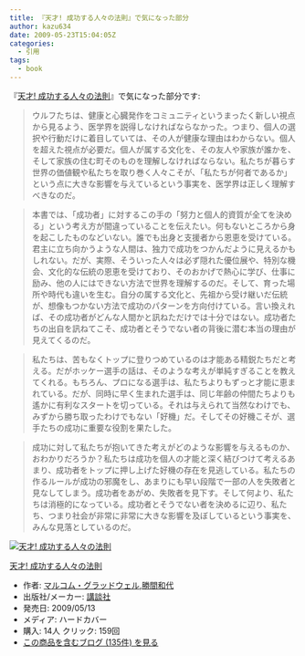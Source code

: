 ```yaml
---
title: 『天才! 成功する人々の法則』で気になった部分
author: kazu634
date: 2009-05-23T15:04:05Z
categories:
  - 引用
tags:
  - book
---
```

<div class="section">
<p>
    『<a href="http://d.hatena.ne.jp/asin/4062153920" onclick="__gaTracker('send', 'event', 'outbound-article', 'http://d.hatena.ne.jp/asin/4062153920', '天才!  成功する人々の法則');">天才! 成功する人々の法則</a>』で気になった部分です:
</p>

<blockquote>
<p>
      ウルフたちは、健康と心臓発作をコミュニティというまったく新しい視点から見るよう、医学界を説得しなければならなかった。つまり、個人の選択や行動だけに着目していては、その人が健康な理由はわからない。個人を超えた視点が必要だ。個人が属する文化を、その友人や家族が誰かを、そして家族の住む町そのものを理解しなければならない。私たちが暮らす世界の価値観や私たちを取り巻く人々こそが、「私たちが何者であるか」という点に大きな影響を与えているという事実を、医学界は正しく理解すべきなのだ。
</p>
</blockquote>

<blockquote>
<p>
      本書では、「成功者」に対するこの手の「努力と個人的資質が全てを決める」という考え方が間違っていることを伝えたい。何もないところから身を起こしたものなどいない。誰でも出身と支援者から恩恵を受けている。君主に立ち向かうような人間は、独力で成功をつかんだように見えるかもしれない。だが、実際、そういった人々は必ず隠れた優位展や、特別な機会、文化的な伝統の恩恵を受けており、そのおかげで熱心に学び、仕事に励み、他の人にはできない方法で世界を理解するのだ。そして、育った場所や時代も違いを生む。自分の属する文化と、先祖から受け継いだ伝統が、想像もつかない方法で成功のパターンを方向付けている。言い換えれば、その成功者がどんな人間かと訊ねただけでは十分ではない。成功者たちの出自を訊ねてこそ、成功者とそうでない者の背後に潜む本当の理由が見えてくるのだ。
</p>
</blockquote>

<blockquote>
<p>
      私たちは、苦もなくトップに登りつめているのは才能ある精鋭たちだと考える。だがホッケー選手の話は、そのような考えが単純すぎることを教えてくれる。もちろん、プロになる選手は、私たちよりもずっと才能に恵まれている。だが、同時に早く生まれた選手は、同じ年齢の仲間たちよりも遙かに有利なスタートを切っている。それは与えられて当然なわけでも、みずから勝ち取ったわけでもない「好機」だ。そしてその好機こそが、選手たちの成功に重要な役割を果たした。
</p>
</blockquote>

<blockquote>
<p>
      成功に対して私たちが抱いてきた考えがどのような影響を与えるものか、おわかりだろうか？私たちは成功を個人の才能と深く結びつけて考えるあまり、成功者をトップに押し上げた好機の存在を見逃している。私たちの作るルールが成功の邪魔をし、あまりにも早い段階で一部の人を失敗者と見なしてしまう。成功者をあがめ、失敗者を見下す。そして何より、私たちは消極的になっている。成功者とそうでない者を決めるに辺り、私たち、つまり社会が非常に非常に大きな影響を及ぼしているという事実を、みんな見落としているのだ。
</p>
</blockquote>

<div class="hatena-asin-detail">
<a href="http://www.amazon.co.jp/dp/4062153920/?tag=hatena_st1-22&ascsubtag=d-7ibv" onclick="__gaTracker('send', 'event', 'outbound-article', 'http://www.amazon.co.jp/dp/4062153920/?tag=hatena_st1-22&ascsubtag=d-7ibv', '');"><img src="https://images-na.ssl-images-amazon.com/images/I/415vaFIXnlL._SL160_.jpg" class="hatena-asin-detail-image" alt="天才!  成功する人々の法則" title="天才!  成功する人々の法則" /></a></p>

<div class="hatena-asin-detail-info">
<p class="hatena-asin-detail-title">
<a href="http://www.amazon.co.jp/dp/4062153920/?tag=hatena_st1-22&ascsubtag=d-7ibv" onclick="__gaTracker('send', 'event', 'outbound-article', 'http://www.amazon.co.jp/dp/4062153920/?tag=hatena_st1-22&ascsubtag=d-7ibv', '天才!  成功する人々の法則');">天才! 成功する人々の法則</a>
</p>

<ul>
<li>
<span class="hatena-asin-detail-label">作者:</span> <a href="http://d.hatena.ne.jp/keyword/%A5%DE%A5%EB%A5%B3%A5%E0%A1%A6%A5%B0%A5%E9%A5%C3%A5%C9%A5%A6%A5%A7%A5%EB" onclick="__gaTracker('send', 'event', 'outbound-article', 'http://d.hatena.ne.jp/keyword/%A5%DE%A5%EB%A5%B3%A5%E0%A1%A6%A5%B0%A5%E9%A5%C3%A5%C9%A5%A6%A5%A7%A5%EB', 'マルコム・グラッドウェル');" class="keyword">マルコム・グラッドウェル</a>,<a href="http://d.hatena.ne.jp/keyword/%BE%A1%B4%D6%CF%C2%C2%E5" onclick="__gaTracker('send', 'event', 'outbound-article', 'http://d.hatena.ne.jp/keyword/%BE%A1%B4%D6%CF%C2%C2%E5', '勝間和代');" class="keyword">勝間和代</a>
</li>
<li>
<span class="hatena-asin-detail-label">出版社/メーカー:</span> <a href="http://d.hatena.ne.jp/keyword/%B9%D6%C3%CC%BC%D2" onclick="__gaTracker('send', 'event', 'outbound-article', 'http://d.hatena.ne.jp/keyword/%B9%D6%C3%CC%BC%D2', '講談社');" class="keyword">講談社</a>
</li>
<li>
<span class="hatena-asin-detail-label">発売日:</span> 2009/05/13
</li>
<li>
<span class="hatena-asin-detail-label">メディア:</span> ハードカバー
</li>
<li>
<span class="hatena-asin-detail-label">購入</span>: 14人 <span class="hatena-asin-detail-label">クリック</span>: 159回
</li>
<li>
<a href="http://d.hatena.ne.jp/asin/4062153920" onclick="__gaTracker('send', 'event', 'outbound-article', 'http://d.hatena.ne.jp/asin/4062153920', 'この商品を含むブログ (135件) を見る');" target="_blank">この商品を含むブログ (135件) を見る</a>
</li>
</ul>
</div>

<div class="hatena-asin-detail-foot">
</div>
</div>
</div>
